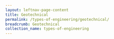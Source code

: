 ```yaml
---
layout: leftnav-page-content
title: Geotechnical
permalink: /types-of-engineering/geotechnical/
breadcrumb: Geotechnical
collection_name: types-of-engineering
---
```

